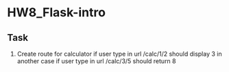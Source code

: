 # HW8_Flask-intro

## Task

1. Create route for calculator if user type in url /calc/1/2 should display 3 in another case if user type in url /calc/3/5 should return 8
